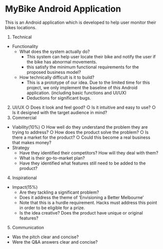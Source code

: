 # MyBike Android Application 
This is an Android application which is developed to help user monitor their bikes locations.


1. Technical 
- Functionality
  - What does the system actually do?
    - This system can help user locate their bike and notify the user if the bike has abnormal movements. 
    - this satisfy the minimum functional requirements for the proposed business model?
  - How technically difficult is it to build?
    - This is a prototype of our idea. Due to the limited time for this project, we only implement the baseline of this Android application. (including basic functions and UI/UX)
     - Deductions for significant bugs.

2. UI/UX
○ Does it look and feel good?
○ Is it intuitive and easy to use?
○ Is it designed with the target audience in mind?
3. Commercial
- Viability​(10%)
○ How well do they understand the problem they are trying to address?
○ How does the product solve the problem?
○ Is there a market for the product?
○ Could this become a real business that makes money?
- Strategy
  - Have they identified their competitors? How will they deal with them?
  - What is their go-to-market plan?
  - Have they identified what features still need to be added to the
product? 
4. Inspirational
- Impact​(15%)
  - Are they tackling a significant problem?
  - Does it address the theme of ‘Envisioning a Better Melbourne’
  - Note that this is a hurdle requirement. Hacks must address this point in order to be eligible for a prize.
  - Is the idea creative? Does the product have unique or original features?
5. Communication
  - Was the pitch clear and concise?
  - Were the Q&A answers clear and concise?

